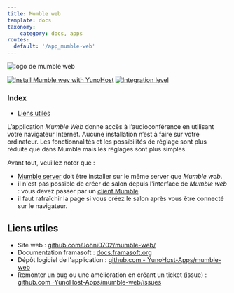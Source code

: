 ```yaml
---
title: Mumble web
template: docs
taxonomy:
    category: docs, apps
routes:
  default: '/app_mumble-web'
---
```


![logo de mumble web](image://mumbleserver_logo.svg?resize=,80)

[![Install Mumble wev with YunoHost](https://install-app.yunohost.org/install-with-yunohost.png)](https://install-app.yunohost.org/?app=mumble-web) [![Integration level](https://dash.yunohost.org/integration/mumble-web.svg)](https://dash.yunohost.org/appci/app/mumble-web)

### Index

- [Liens utiles](#liens-utiles)

L’application *Mumble Web* donne accès à l’audioconférence en utilisant votre navigateur Internet. Aucune installation n’est à faire sur votre ordinateur. Les fonctionnalités et les possibilités de réglage sont plus réduite que dans Mumble mais les réglages sont plus simples.

Avant tout, veuillez noter que :
- [Mumble server](https://github.com/YunoHost-Apps/mumbleserver_ynh) doit être installer sur le même server que *Mumble web*.
- il n'est pas possible de créer de salon depuis l'interface de *Mumble web* : vous devez passer par un [client Mumble](https://wiki.mumble.info/wiki/3rd_Party_Applications)
- il faut rafraîchir la page si vous créez le salon après vous être connecté sur le navigateur.


## Liens utiles

+ Site web : [github.com/Johni0702/mumble-web/](https://github.com/Johni0702/mumble-web/)
+ Documentation framasoft : [docs.framasoft.org](https://docs.framasoft.org/fr/jitsimeet/mumble.html)
+ Dépôt logiciel de l'application : [github.com - YunoHost-Apps/mumble-web](https://github.com/YunoHost-Apps/mumble-web_ynh)
+ Remonter un bug ou une amélioration en créant un ticket (issue) : [github.com -YunoHost-Apps/mumble-web/issues](https://github.com/YunoHost-Apps/mumble-web_ynh/issues)

